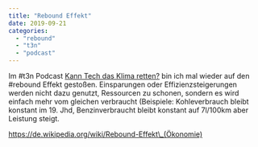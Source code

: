```yaml
---
title: "Rebound Effekt"
date: 2019-09-21
categories: 
  - "rebound"
  - "t3n"
  - "podcast"
---
```


Im #t3n Podcast [Kann Tech das Klima retten?](https://soundcloud.com/t3n-podcast/kann-tech-das-klima-retten-t3n-redakteure-berichten-von-der-recherche) bin ich mal wieder auf den #rebound Effekt gestoßen. Einsparungen oder Effizienzsteigerungen werden nicht dazu genutzt, Ressourcen zu schonen, sondern es wird einfach mehr vom gleichen verbraucht (Beispiele: Kohleverbrauch bleibt konstant im 19. Jhd, Benzinverbraucht bleibt konstant auf 7l/100km aber Leistung steigt.

https://de.wikipedia.org/wiki/Rebound-Effekt\_(Ökonomie)
